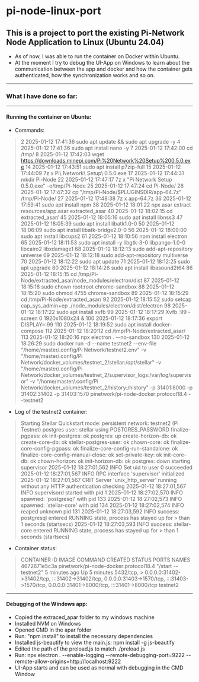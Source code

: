 # pi-node-linux-port

## This is a project to port the existing Pi-Network Node Application to Linux (Ubuntu 24.04)
- As of now, I was able to run the container on Docker within Ubuntu.
- At the moment I try to debug the UI-App on Windows to learn about the communication between the app and docker and how the container gets authenticated, how the synchronization works and so on.
---
### What I have done so far:
---
#### Running the container on Ubuntu:
- Commands:
> 2 2025-01-12 17:41:36 sudo apt update && sudo apt upgrade -y
>4 2025-01-12 17:41:36 sudo apt install nano -y
>7 2025-01-12 17:42:00 cd /tmp/
>8 2025-01-12 17:42:03 wget https://downloads.minepi.com/Pi%20Network%20Setup%200.5.0.exe
>14 2025-01-12 17:43:51 sudo apt install p7zip-full
>15 2025-01-12 17:44:09 7z x Pi\ Network\ Setup\ 0.5.0.exe
>17 2025-01-12 17:44:31 mkdir Pi-Node
>22 2025-01-12 17:47:17 7z x "Pi Network Setup 0.5.0.exe" -o/tmp/Pi-Node
>25 2025-01-12 17:47:24 cd Pi-Node/
>26 2025-01-12 17:47:32 cp "/tmp/Pi-Node/$PLUGINSDIR/app-64.7z" /tmp/Pi-Node/
>27 2025-01-12 17:48:38 7z x app-64.7z
>36 2025-01-12 17:59:41 sudo apt install npm
>38 2025-01-12 18:01:22 npx asar extract resources/app.asar extracted_asar
>40 2025-01-12 18:02:15 cd extracted_asar/
>45 2025-01-12 18:05:16 sudo apt install libnss3
>47 2025-01-12 18:05:39 sudo apt install libatk1.0-0
>50 2025-01-12 18:06:09 sudo apt install libatk-bridge2.0-0
>56 2025-01-12 18:09:00 sudo apt install libcups2
>61 2025-01-12 18:10:56 npm install electron
>65 2025-01-12 18:11:53 sudo apt install -y libgtk-3-0 libpango-1.0-0 libcairo2 libxdamage1
>68 2025-01-12 18:12:13 sudo add-apt-repository universe
>69 2025-01-12 18:12:18 sudo add-apt-repository multiverse
>70 2025-01-12 18:12:22 sudo apt update
>71 2025-01-12 18:12:25 sudo apt upgrade
>80 2025-01-12 18:14:26 sudo apt install libasound2t64
>86 2025-01-12 18:15:15 cd /tmp/Pi-Node/extracted_asar/node_modules/electron/dist
>87 2025-01-12 18:15:18 sudo chown root:root chrome-sandbox
>88 2025-01-12 18:15:20 sudo chmod 4755 chrome-sandbox
>89 2025-01-12 18:15:29 cd /tmp/Pi-Node/extracted_asar/
>92 2025-01-12 18:15:52 sudo setcap cap_sys_admin+ep ./node_modules/electron/dist/electron
>98 2025-01-12 18:17:22 sudo apt install xvfb
>99 2025-01-12 18:17:29 Xvfb :99 -screen 0 1920x1080x24 &
>100 2025-01-12 18:17:36 export DISPLAY=:99
>110 2025-01-12 18:19:52 sudo apt install docker-compose
>112 2025-01-12 18:20:12 cd /tmp/Pi-Node/extracted_asar/
>113 2025-01-12 18:20:16 npx electron . --no-sandbox
>130 2025-01-12 18:26:29 sudo docker run -d --name testnet2 --env-file "/home/master/.config/Pi Network/testnet2.env" -v "/home/master/.config/Pi Network/docker_volumes/testnet_2/stellar:/opt/stellar" -v "/home/master/.config/Pi Network/docker_volumes/testnet_2/supervisor_logs:/var/log/supervisor" -v "/home/master/.config/Pi Network/docker_volumes/testnet_2/history:/history" -p 31401:8000 -p 31402:31402 -p 31403:1570 pinetwork/pi-node-docker:protocol18.4 --testnet2
- Log of the testnet2 container:
>Starting Stellar Quickstart
>mode: persistent
>network: testnet2 (Pi Testnet)
>postgres user: stellar
>using POSTGRES_PASSWORD
>finalize-pgpass: ok
>init-postgres: ok
>postgres: up
>create-horizon-db: ok
>create-core-db: ok
>stellar-postgres-user: ok
>chown-core: ok
>finalize-core-config-pgpass: ok
>finalize-core-config-run-standalone: ok
>finalize-core-config-manual-close: ok
>set-private-key: ok
>init-core-db: ok
>chown-horizon: ok
>init-horizon-db: ok
>postgres: down
>starting supervisor
>2025-01-12 18:27:01,562 INFO Set uid to user 0 succeeded
>2025-01-12 18:27:01,567 INFO RPC interface 'supervisor' initialized
>2025-01-12 18:27:01,567 CRIT Server 'unix_http_server' running without any HTTP authentication checking
>2025-01-12 18:27:01,567 INFO supervisord started with pid 1
>2025-01-12 18:27:02,570 INFO spawned: 'postgresql' with pid 133
>2025-01-12 18:27:02,573 INFO spawned: 'stellar-core' with pid 134
>2025-01-12 18:27:02,574 INFO reaped unknown pid 131
>2025-01-12 18:27:03,592 INFO success: postgresql entered RUNNING state, process has stayed up for > than 1 seconds (startsecs)
>2025-01-12 18:27:03,593 INFO success: stellar-core entered RUNNING state, process has stayed up for > than 1 seconds (startsecs)
- Container status:
> CONTAINER ID IMAGE COMMAND CREATED STATUS PORTS
NAMES
>4672671e5c3a pinetwork/pi-node-docker:protocol18.4 "/start --testnet2" 5 minutes ago Up 5 minutes 5432/tcp, > 0.0.0.0:31402->31402/tcp, :::31402->31402/tcp, 0.0.0.0:31403->1570/tcp, :::31403->1570/tcp, 0.0.0.0:31401->8000/tcp, :::31401->8000/tcp testnet2
---
#### Debugging of the Windows app:
- Copied the extraced_apar folder to my windows machine
- Installed NVM on Windows
- Opened CMD in the apar folder
- Run: "npm install" to install the necessary dependencies
- Installed js-beautify to view the main.js: npm install -g js-beautify
- Edited the path of the preload.js to match ./preload.js
- Run: npx electron . --enable-logging --remote-debugging-port=9222 --remote-allow-origins=http://localhost:9222
- UI-App starts and can be used as normal with debugging in the CMD Window
